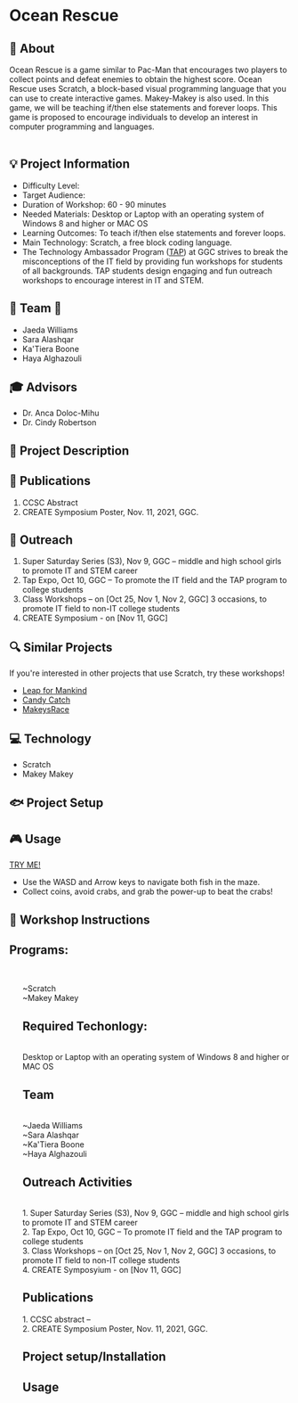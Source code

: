 # Ocean Rescue

## :loudspeaker: About
Ocean Rescue is a game similar to Pac-Man that encourages two players to collect points and defeat enemies to obtain the highest score. Ocean Rescue uses Scratch, a block-based visual programming language that you can use to create interactive games. Makey-Makey is also used. In this game, we will be teaching if/then else statements and forever loops. This game is proposed to encourage individuals to develop an interest in computer programming and languages.<br><br>

## :bulb: Project Information
* Difficulty Level:
* Target Audience:
* Duration of Workshop: 60 - 90 minutes
* Needed Materials: Desktop or Laptop with an operating system of Windows 8 and higher or MAC OS
* Learning Outcomes: To teach if/then else statements and forever loops.
* Main Technology: Scratch, a free block coding language.
* The Technology Ambassador Program ([TAP](https://www.ggc.edu/academics/school-of-science-and-technology/research-internships-service-learning/technology-ambassador-program)) at GGC strives to break the misconceptions of the IT field by providing fun workshops for students of all backgrounds. TAP students design engaging and fun outreach workshops to encourage interest in IT and STEM.

## :whale: Team :ocean:
* Jaeda Williams
* Sara Alashqar
* Ka'Tiera Boone
* Haya Alghazouli
  
## :mortar_board: Advisors
* Dr. Anca Doloc-Mihu
* Dr. Cindy Robertson

## :page_with_curl: Project Description

## :pencil: Publications
1.	CCSC Abstract <br>
2.	CREATE Symposium Poster, Nov. 11, 2021, GGC.<be>

## 🙌 Outreach
1.	Super Saturday Series (S3), Nov 9, GGC – middle and high school girls to promote IT and STEM career<br>
2.	Tap Expo, Oct 10, GGC – To promote the IT field and the TAP program to college students<br>
3.	Class Workshops – on [Oct 25, Nov 1, Nov 2, GGC] 3 occasions, to promote IT field to non-IT college students<br>
4. CREATE Symposium - on [Nov 11, GGC]

## 🔍 Similar Projects
If you're interested in other projects that use Scratch, try these workshops!
* [Leap for Mankind](https://github.com/TAP-GGC/leapformankind)
* [Candy Catch](https://github.com/TAP-GGC/CandyCatch)
* [MakeysRace](https://github.com/TAP-GGC/makeysrace)

## 💻 Technology
* Scratch
* Makey Makey

## 🐟 Project Setup

## 🎮 Usage
[TRY ME!](https://scratch.mit.edu/projects/575312420)
* Use the WASD and Arrow keys to navigate both fish in the maze.
* Collect coins, avoid crabs, and grab the power-up to beat the crabs! 


## 💼 Workshop Instructions



<h2>Programs:</h2><br>
<ol>~Scratch<br>
~Makey Makey<br>
<h2>Required Techonlogy:</h2><br>
 Desktop or Laptop with an operating system of Windows 8 and higher or MAC OS
  <h2>Team</h2><br>
  ~Jaeda Williams<br>
  ~Sara Alashqar<br>
  ~Ka'Tiera Boone<br>
  ~Haya Alghazouli<br>
 <h2>Outreach Activities</h2><br>
1.	Super Saturday Series (S3), Nov 9, GGC – middle and high school girls to promote IT and STEM career<br>
2.	Tap Expo, Oct 10, GGC – To promote IT field and the TAP program to college students<br>
3.	Class Workshops – on [Oct 25, Nov 1, Nov 2, GGC] 3 occasions, to promote IT field to non-IT college students<br>
4. CREATE Symposyium - on [Nov 11, GGC]
 <h2> Publications</h2>
1.	CCSC abstract –<br>
2.	CREATE Symposium Poster, Nov. 11, 2021, GGC.<br>
<h2>Project setup/Installation</h2>
<h2>Usage</h2>
